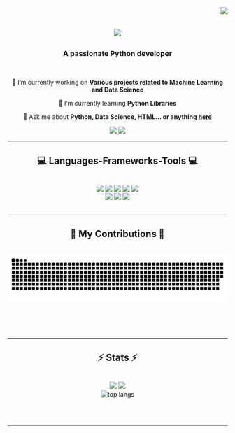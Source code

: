 <img align="right" src="https://visitor-badge.laobi.icu/badge?page_id=ReetikaChavan.Reetikachavan" />

<h1 align="center">
    <img src="https://readme-typing-svg.herokuapp.com/?font=Righteous&size=35&center=true&vCenter=true&width=500&height=70&duration=4000&lines=Hi+There!+👋;+I'm+Reetika+Chavan!;" />
</h1>

<h3 align="center">A passionate Python developer</h3>

<br/>

<div align="center">
 
 🔭 I’m currently working on **Various projects related to Machine Learning and Data Science**
 
 🌱 I’m currently learning **Python Libraries**

💬 Ask me about **Python, Data Science, HTML... or anything [here](https://github.com/salesp07/salesp07/issues)**


 </div>
 
<div align="center"> 
  <a href="mailto:reetikachavan02@gmail.com">
    <img src="https://img.shields.io/badge/Gmail-333333?style=for-the-badge&logo=gmail&logoColor=red" />
  </a>
  <a href="https://linkedin.com/in/Reetika-Chavan" target="_blank">
    <img src="https://img.shields.io/badge/LinkedIn-0077B5?style=for-the-badge&logo=linkedin&logoColor=white" target="_blank" />
  </a>
  
</div>

<hr/>
 
<h2 align="center">💻 Languages-Frameworks-Tools 💻</h2>
<br/>
<div align="center">
    <img src="https://img.shields.io/badge/python-yellow?style=for-the-badge&logo=python&logoColor=white" />
    <img src="https://img.shields.io/badge/java-red?style=for-the-badge&logo=java&logoColor=white" />
    <img src="https://img.shields.io/badge/html-orange?style=for-the-badge&logo=html5&logoColor=white" />
    <img src="https://img.shields.io/badge/css-blue?style=for-the-badge&logo=css3&logoColor=white" />
    <img src="https://img.shields.io/badge/visual%20studio-purple?style=for-the-badge&logo=visual-studio&logoColor=white" /><br>
    <img src="https://img.shields.io/badge/github-purple?style=for-the-badge&logo=github&logoColor=white" />
    <img src="https://img.shields.io/badge/flutter-blue?style=for-the-badge&logo=flutter&logoColor=white" />
    <img src="https://img.shields.io/badge/powerbi-purple?style=for-the-badge&logo=powerbi&logoColor=white" />
</div>

<br/>
<hr/>



<div align="center">
  <h2>🐍 My Contributions 🐍</h2>
  <br>
  <img alt="snake eating my contributions" src="https://raw.githubusercontent.com/ReetikaChavan/ReetikaChavan/output/github-contribution-grid-snake.svg" />
  
  <br/><br/><br/>
</div>

<hr/>

<h2 align="center">⚡ Stats ⚡</h2>
<br>

<div align="center">
	<img width="48%" src="https://github-readme-stats.vercel.app/api?username=ReetikaChavan&show_icons=true&theme=react" />
	<img width="48%" src="https://github-readme-streak-stats.herokuapp.com/?user=ReetikaChavan&theme=react" />
	 <br/>
  <img width=325 align="center" src="https://github-readme-stats-salesp07.vercel.app/api/top-langs/?username=ReetikaChavan&hide=HTML&langs_count=8&layout=compact&theme=react&border_radius=10&size_weight=0.5&count_weight=0.5&exclude_repo=github-readme-stats" alt="top langs" />
</div>

<br/><br/>

<hr/>

<br/>



<br/>
